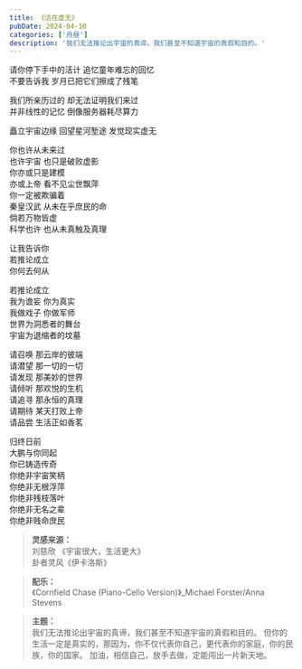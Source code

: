 ```yaml
---
title: 《活在虚无》
pubDate: 2024-04-10
categories: ['舟昼']
description: '我们无法推论出宇宙的真谛，我们甚至不知道宇宙的真假和目的。'
---
```


请你停下手中的活计 追忆童年难忘的回忆<br />
不要告诉我 岁月已把它们擦成了残笔<br />

我们所亲历过的 却无法证明我们来过<br />
并非线性的记忆 倒像服务器耗尽算力

矗立宇宙边缘 回望星河堑途 发觉现实虚无

你也许从未来过<br />
也许宇宙 也只是破败虚影<br />
你亦或只是建模<br />
亦或上帝 看不见尘世飘萍<br />
你一定被欺骗着<br />
秦皇汉武 从未在乎庶民的命<br />
倘若万物皆虚<br />
科学也许 也从未真触及真理

让我告诉你<br />
若推论成立<br />
你何去何从

若推论成立<br />
我为谵妄 你为真实<br />
我做戏子 你做军师<br />
世界为洞悉者的舞台<br />
宇宙为退缩者的坟墓

请召唤 那云岸的彼端<br />
请潜望 那一切的一切<br />
请发现 那美妙的世界<br />
请倾听 那欢悦的生机<br />
请追寻 那永恒的真理<br />
请期待 某天打败上帝<br />
请品尝 生活正如香茗<br />

归终日前<br />
大鹏与你同起<br />
你已铸造传奇<br />
你绝非宇宙笑柄<br />
你绝非无根浮萍<br />
你绝非残枝落叶<br />
你绝非无名之辈<br />
你绝非贱命庶民

> **灵感来源：** <br />
刘慈欣 《宇宙很大，生活更大》<br />
卦者灵风《伊卡洛斯》

> **配乐：** <br />
《Cornfield Chase (Piano-Cello Version)》_Michael Forster/Anna Stevens

> **主题：** <br />
我们无法推论出宇宙的真谛，我们甚至不知道宇宙的真假和目的。
但你的生活一定是真实的，那因为，你不仅代表你自己，更代表你的家庭，你的民族，你的国家。
加油，相信自己，放手去做，定能闯出一片新天地。
